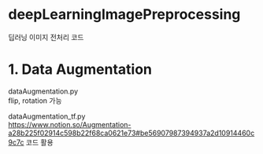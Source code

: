 # deepLearningImagePreprocessing
딥러닝 이미지 전처리 코드

# 1. Data Augmentation
dataAugmentation.py<br>
flip, rotation 가능

dataAugmentation_tf.py<br>
https://www.notion.so/Augmentation-a28b225f02914c598b22f68ca0621e73#be56907987394937a2d10914460c9c7c 코드 활용<br>
